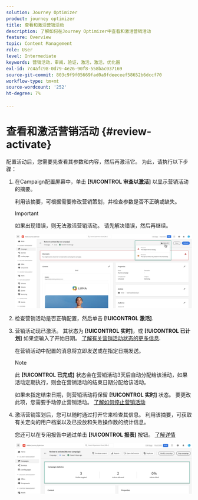 ```yaml
---
solution: Journey Optimizer
product: journey optimizer
title: 查看和激活营销活动
description: 了解如何在Journey Optimizer中查看和激活营销活动
feature: Overview
topic: Content Management
role: User
level: Intermediate
keywords: 营销活动，审阅，验证，激活，激活，优化器
exl-id: 7c4afc98-0d79-4e26-90f8-558bac037169
source-git-commit: 803c9f9f05669fad0a9fdeeceef58652b6dccf70
workflow-type: tm+mt
source-wordcount: '252'
ht-degree: 7%

---
```


# 查看和激活营销活动 {#review-activate}

配置活动后，您需要先查看其参数和内容，然后再激活它。 为此，请执行以下步骤：

1. 在Campaign配置屏幕中，单击 **[!UICONTROL 审查以激活]** 以显示营销活动的摘要。

   利用该摘要，可根据需要修改营销策划，并检查参数是否不正确或缺失。

   >[!IMPORTANT]
   >
   >如果出现错误，则无法激活营销活动。 请先解决错误，然后再继续。

   ![](assets/create-campaign-alerts.png)

1. 检查营销活动是否正确配置，然后单击 **[!UICONTROL 激活]**.

1. 营销活动现已激活。 其状态为 **[!UICONTROL 实时]**，或 **[!UICONTROL 已计划]** 如果您输入了开始日期。 [了解有关营销活动状态的更多信息](get-started-with-campaigns.md#statuses).

   在营销活动中配置的消息将立即发送或在指定日期发送。

   >[!NOTE]
   >
   >此 **[!UICONTROL 已完成]** 状态会在营销活动3天后自动分配给该活动，如果活动定期执行，则会在营销活动的结束日期分配给该活动。
   >
   >如果未指定结束日期，则营销活动将保留 **[!UICONTROL 实时]** 状态。 要更改此项，您需要手动停止营销活动。 [了解如何停止营销活动](modify-stop-campaign.md)

1. 激活营销策划后，您可以随时通过打开它来检查其信息。 利用该摘要，可获取有关定向的用户档案以及已投放和失败操作数的统计信息。

   您还可以在专用报告中通过单击 **[!UICONTROL 报表]** 按钮。 [了解详情](../reports/campaign-global-report.md)

   ![](assets/create-campaign-summary.png)
